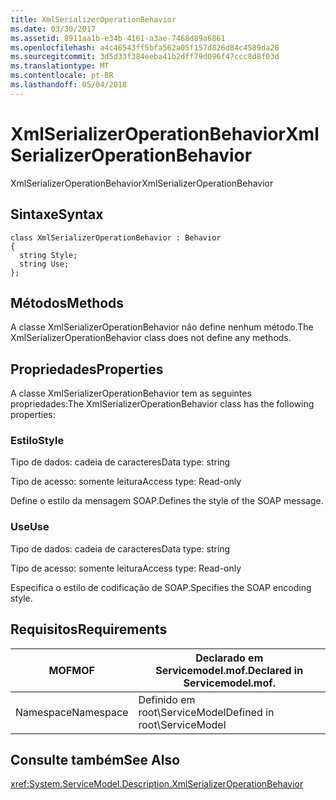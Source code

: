 ```yaml
---
title: XmlSerializerOperationBehavior
ms.date: 03/30/2017
ms.assetid: 8911aa1b-e34b-4161-a3ae-7468d89a6861
ms.openlocfilehash: a4c46543ff5bfa562a05f157d826d84c4589da28
ms.sourcegitcommit: 3d5d33f384eeba41b2dff79d096f47ccc8d8f03d
ms.translationtype: MT
ms.contentlocale: pt-BR
ms.lasthandoff: 05/04/2018
---
```

# <a name="xmlserializeroperationbehavior"></a><span data-ttu-id="9d4bd-102">XmlSerializerOperationBehavior</span><span class="sxs-lookup"><span data-stu-id="9d4bd-102">XmlSerializerOperationBehavior</span></span>
<span data-ttu-id="9d4bd-103">XmlSerializerOperationBehavior</span><span class="sxs-lookup"><span data-stu-id="9d4bd-103">XmlSerializerOperationBehavior</span></span>  
  
## <a name="syntax"></a><span data-ttu-id="9d4bd-104">Sintaxe</span><span class="sxs-lookup"><span data-stu-id="9d4bd-104">Syntax</span></span>  
  
```  
class XmlSerializerOperationBehavior : Behavior  
{  
  string Style;  
  string Use;  
};  
```  
  
## <a name="methods"></a><span data-ttu-id="9d4bd-105">Métodos</span><span class="sxs-lookup"><span data-stu-id="9d4bd-105">Methods</span></span>  
 <span data-ttu-id="9d4bd-106">A classe XmlSerializerOperationBehavior não define nenhum método.</span><span class="sxs-lookup"><span data-stu-id="9d4bd-106">The XmlSerializerOperationBehavior class does not define any methods.</span></span>  
  
## <a name="properties"></a><span data-ttu-id="9d4bd-107">Propriedades</span><span class="sxs-lookup"><span data-stu-id="9d4bd-107">Properties</span></span>  
 <span data-ttu-id="9d4bd-108">A classe XmlSerializerOperationBehavior tem as seguintes propriedades:</span><span class="sxs-lookup"><span data-stu-id="9d4bd-108">The XmlSerializerOperationBehavior class has the following properties:</span></span>  
  
### <a name="style"></a><span data-ttu-id="9d4bd-109">Estilo</span><span class="sxs-lookup"><span data-stu-id="9d4bd-109">Style</span></span>  
 <span data-ttu-id="9d4bd-110">Tipo de dados: cadeia de caracteres</span><span class="sxs-lookup"><span data-stu-id="9d4bd-110">Data type: string</span></span>  
  
 <span data-ttu-id="9d4bd-111">Tipo de acesso: somente leitura</span><span class="sxs-lookup"><span data-stu-id="9d4bd-111">Access type: Read-only</span></span>  
  
 <span data-ttu-id="9d4bd-112">Define o estilo da mensagem SOAP.</span><span class="sxs-lookup"><span data-stu-id="9d4bd-112">Defines the style of the SOAP message.</span></span>  
  
### <a name="use"></a><span data-ttu-id="9d4bd-113">Use</span><span class="sxs-lookup"><span data-stu-id="9d4bd-113">Use</span></span>  
 <span data-ttu-id="9d4bd-114">Tipo de dados: cadeia de caracteres</span><span class="sxs-lookup"><span data-stu-id="9d4bd-114">Data type: string</span></span>  
  
 <span data-ttu-id="9d4bd-115">Tipo de acesso: somente leitura</span><span class="sxs-lookup"><span data-stu-id="9d4bd-115">Access type: Read-only</span></span>  
  
 <span data-ttu-id="9d4bd-116">Especifica o estilo de codificação de SOAP.</span><span class="sxs-lookup"><span data-stu-id="9d4bd-116">Specifies the SOAP encoding style.</span></span>  
  
## <a name="requirements"></a><span data-ttu-id="9d4bd-117">Requisitos</span><span class="sxs-lookup"><span data-stu-id="9d4bd-117">Requirements</span></span>  
  
|<span data-ttu-id="9d4bd-118">MOF</span><span class="sxs-lookup"><span data-stu-id="9d4bd-118">MOF</span></span>|<span data-ttu-id="9d4bd-119">Declarado em Servicemodel.mof.</span><span class="sxs-lookup"><span data-stu-id="9d4bd-119">Declared in Servicemodel.mof.</span></span>|  
|---------|-----------------------------------|  
|<span data-ttu-id="9d4bd-120">Namespace</span><span class="sxs-lookup"><span data-stu-id="9d4bd-120">Namespace</span></span>|<span data-ttu-id="9d4bd-121">Definido em root\ServiceModel</span><span class="sxs-lookup"><span data-stu-id="9d4bd-121">Defined in root\ServiceModel</span></span>|  
  
## <a name="see-also"></a><span data-ttu-id="9d4bd-122">Consulte também</span><span class="sxs-lookup"><span data-stu-id="9d4bd-122">See Also</span></span>  
 <xref:System.ServiceModel.Description.XmlSerializerOperationBehavior>
